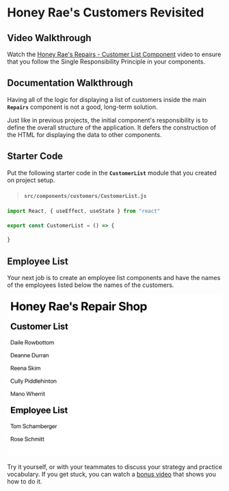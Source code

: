 # Honey Rae's Customers Revisited

## Video Walkthrough

Watch the [Honey Rae's Repairs - Customer List Component](https://vimeo.com/568224637) video to ensure that you follow the Single Responsibility Principle in your components.

## Documentation Walkthrough

Having all of the logic for displaying a list of customers inside the main **`Repairs`** component is not a good, long-term solution.

Just like in previous projects, the initial component's responsibility is to define the overall structure of the application. It defers the construction of the HTML for displaying the data to other components.

## Starter Code

Put the following starter code in the **`CustomerList`** module that you created on project setup.

> #### `src/components/customers/CustomerList.js`

```js
import React, { useEffect, useState } from "react"

export const CustomerList = () => {

}
```

## Employee List

Your next job is to create an employee list components and have the names of the employees listed below the names of the customers.

![list of customers and employees](./images/honey-rae-customers-and-employees.png)

Try it yourself, or with your teammates to discuss your strategy and practice vocabulary. If you get stuck, you can watch a [bonus video](https://vimeo.com/568227654) that shows you how to do it.